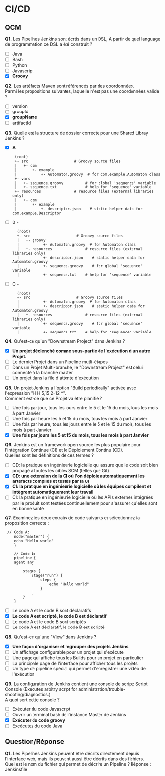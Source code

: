 # CI/CD

## QCM
**Q1.** Les Pipelines Jenkins sont écrtis dans un DSL, À partir de quel language de programmation ce DSL a été construit ?
- [ ] Java
- [ ] Bash
- [ ] Python
- [ ] Javascript
- [x] **Groovy**

**Q2.** Les artéfacts Maven sont référencés par des coordonnées.
<br/>
Parmi les propositions suivantes, laquelle n'est pas une coordonnées valide ?
- [ ] version
- [ ] groupId
- [x] **groupName**
- [ ] artifactId

**Q3.** Quelle est la structure de dossier correcte pour une Shared Libray Jenkins ?
- [x]  **A -**

        (root)
        +- src                     # Groovy source files
        |   +- com
        |       +- example
        |           +- Automaton.groovy  # for com.example.Automaton class
        +- vars
        |   +- sequence.groovy          # for global 'sequence' variable
        |   +- sequence.txt             # help for 'sequence' variable
        +- resources               # resource files (external libraries only)
        |   +- com
        |       +- example
        |           +- descriptor.json    # static helper data for com.example.Descriptor

- [ ] B -

        (root)
        +- src                     # Groovy source files
        |   +- groovy
        |           +- Automaton.groovy  # for Automaton class
        |   +- resources               # resource files (external libraries only)
        |           +- descriptor.json    # static helper data for Automaton.groovy
        |           +- sequence.groovy    # for global 'sequence' variable
        |           +- sequence.txt    # help for 'sequence' variable

- [ ] C - 

        (root)
        +- src                     # Groovy source files
        |           +- Automaton.groovy  # for Automaton class
        |           +- descriptor.json    # static helper data for Automaton.groovy
        |   +- resources               # resource files (external libraries only)
        |           +- sequence.groovy    # for global 'sequence' variable
        |           +- sequence.txt    # help for 'sequence' variable
        

**Q4.** Qu'est-ce qu'un "Downstream Project" dans Jenkins ?
- [x] **Un projet déclenché comme sous-partie de l'exécution d'un autre Projet.**
- [ ] Le dernier Projet dans un Pipeline mutli-étapes
- [ ] Dans un Projet Multi-branche, le "Downstream Project" est celui connecté à la branche master
- [ ] Un projet dans la file d'attente d'exécution

**Q5.** Un projet Jenkins a l'option "Build periodically" activée avec l'expression
"H H 5,15 2-12 *".
<br/>
Comment est-ce que ce Projet va être planifié ?
- [ ] Une fois par jour, tous les jours entre le 5 et le 15 du mois, tous les mois à part Janvier
- [ ] Une fois par heure les 5 et 15 du mois, tous les mois à part Janvier
- [ ] Une fois par heure, tous les jours entre le 5 et le 15 du mois, tous les mois à part Janvier
- [x] **Une fois par jours les 5 et 15 du mois, tous les mois à part Janvier**

**Q6.** Jenkins est un framework open source les plus populaire pour l'intégration Continue (CI) et le Déploiement Continu (CD).
<br/>
Quelles sont les définitions de ces termes ?
- [ ] CD: la pratique en ingénieurie logicielle qui assure que le code soit bien propagé à toutes les cibles SCM (telles que Git)
- [x] **CD: une extension de la CI où l'on déploie automatiquement les artefacts compilés et testés par la CI**
- [x] **CI: la pratique en ingénieurie logicielle où les équipes compilent et intègrent automatiquement leur travail**
- [ ] CI: la pratique en ingénieurie logicielle où les APIs externes intégrées par le produit sont testées continuellement pour s'assurer qu'elles sont en bonne santé

**Q7.** Examinez les deux extraits de code suivants et sélectionnez la proposition correcte :
       
     // Code A:
        node("master") {
        echo "Hello world"
        }
        
        // Code B:
        pipeline {
        agent any
        
            stages {
                stage("run") {
                    steps {
                        echo "Hello world"
                    }
                }
            }
        }

- [ ] Le code A et le code B sont déclaratifs
- [x] **Le code A est scripté, le code B est déclaratif**
- [ ] Le code A et le code B sont scriptés
- [ ] Le code A est déclaratif, le code B est scripté

**Q8.** Qu'est-ce qu'une "View" dans Jenkins ?
- [x] **Une façon d'organiser et regrouper des projets Jenkins**
- [ ] Un affichage configurable pour un projet qui s'exécute
- [ ] Une page qui affiche tous les Builds pour un projet en particulier
- [ ] La principale page de l'interface pour afficher tous les projets
- [ ] Un type de pipeline spécial qui permet d'enregistrer une vidéo de l'exécution

**Q9.** La configuration de Jenkins contient une console de script:
Script Console (Executes arbitry script for administration/trouble-shooting/diagnostics.)
<br/>
A quoi sert cette console ?
- [ ] Exécuter du code Javascript
- [ ] Ouvrir un terminal bash de l'instance Master de Jenkins
- [x] **Exécuter du code groovy**
- [ ] Excécutez du code Java

## Question/Réponse

**Q1.** Les Pipelines Jenkins peuvent être décrits directement depuis l'interface web, mais
ils peuvent aussi être décrits dans des fichiers.
<br/>
Quel est le nom du fichier qui permet de décrire un Pipeline ?
Réponse : Jenkinsfile